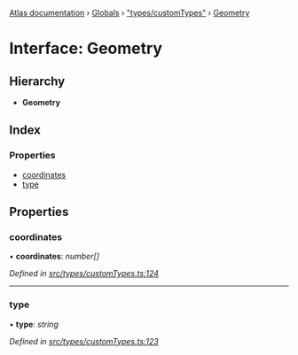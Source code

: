[Atlas documentation](../README.md) › [Globals](../globals.md) › ["types/customTypes"](../modules/_types_customtypes_.md) › [Geometry](_types_customtypes_.geometry.md)

# Interface: Geometry

## Hierarchy

* **Geometry**

## Index

### Properties

* [coordinates](_types_customtypes_.geometry.md#coordinates)
* [type](_types_customtypes_.geometry.md#type)

## Properties

###  coordinates

• **coordinates**: *number[]*

*Defined in [src/types/customTypes.ts:124](https://github.com/chronark/atlas/blob/f950874/src/types/customTypes.ts#L124)*

___

###  type

• **type**: *string*

*Defined in [src/types/customTypes.ts:123](https://github.com/chronark/atlas/blob/f950874/src/types/customTypes.ts#L123)*
